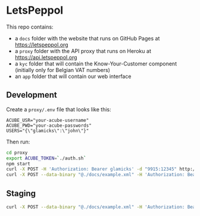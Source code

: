 # LetsPeppol

This repo contains:
* a `docs` folder with the website that runs on GitHub Pages at https://letspeppol.org
* a `proxy` folder with the API proxy that runs on Heroku at https://api.letspeppol.org
* a `kyc` folder that will contain the Know-Your-Customer component (initially only for Belgian VAT numbers)
* an `app` folder that will contain our web interface

## Development
Create a `proxy/.env` file that looks like this:
```
ACUBE_USR="your-acube-username"
ACUBE_PWD="your-acube-passwords"
USERS="{\"glamicks\":\"john\"}"
```

Then run:
```sh
cd proxy
export ACUBE_TOKEN=`./auth.sh`
npm start
curl -X POST -H 'Authorization: Bearer glamicks' -d "9915:12345" http://localhost:3000/reg
curl -X POST --data-binary "@./docs/example.xml" -H 'Authorization: Bearer glamicks' http://localhost:3000/send
```

## Staging
```sh
curl -X POST --data-binary "@./docs/example.xml" -H 'Authorization: Bearer glamicks' https://api.letspeppol.org/send
```